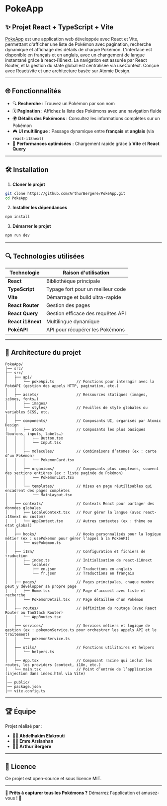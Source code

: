 # PokeApp

## ✨ Projet React + TypeScript + Vite

[PokeApp](https://univ-pokeapp.vercel.app) est une application web développée avec React et Vite, permettant d'afficher une liste de Pokémon avec pagination, recherche dynamique et affichage des détails de chaque Pokémon. L'interface est disponible en français et en anglais, avec un changement de langue instantané grâce à react-i18next. La navigation est assurée par React Router, et la gestion du state global est centralisée via useContext. Conçue avec React/vite et une architecture basée sur Atomic Design.


---

## 🌐 Fonctionnalités
- 🔍 **Recherche** : Trouvez un Pokémon par son nom
- 🗓 **Pagination** : Affichez la liste des Pokémons avec une navigation fluide
- 🌍 **Détails des Pokémons** : Consultez les informations complètes sur un Pokémon
- 🎮 **UI multilingue** : Passage dynamique entre **français** et **anglais** (via `react-i18next`)
- 💪 **Performances optimisées** : Chargement rapide grâce à **Vite** et **React Query**

---

## 🛠 Installation

1. **Cloner le projet**
```bash
git clone https://github.com/ArthurBergere/PokeApp.git
cd PokeApp
```

2. **Installer les dépendances**
```bash
npm install
```

3. **Démarrer le projet**
```bash
npm run dev
```

---

## 🔍 Technologies utilisées

| Technologie    | Raison d'utilisation |
|---------------|----------------------|
| **React**     | Bibliothèque principale |
| **TypeScript** | Typage fort pour un meilleur code |
| **Vite**      | Démarrage et build ultra-rapide |
| **React Router** | Gestion des pages |
| **React Query** | Gestion efficace des requêtes API |
| **React i18next** | Multilingue dynamique |
| **PokéAPI**   | API pour récupérer les Pokémons |

---

## 🔮 Architecture du projet

```
PokeApp/
│── src/
├── src/
│   ├── api/
│   │   └── pokeApi.ts          // Fonctions pour interagir avec la PokéAPI (gestion des appels HTTP, pagination, etc.)
│   │
│   ├── assets/                 // Ressources statiques (images, icônes, fonts…)
│   │   ├── images/
│   │   └── styles/             // Feuilles de style globales ou variables SCSS, etc.
│   │
│   ├── components/             // Composants UI, organisés par Atomic Design
│   │   ├── atoms/              // Composants les plus basiques (boutons, inputs, labels…)
│   │   │   ├── Button.tsx
│   │   │   └── Input.tsx
│   │   │
│   │   ├── molecules/          // Combinaisons d’atomes (ex : carte d’un Pokémon)
│   │   │   └── PokemonCard.tsx
│   │   │
│   │   ├── organisms/          // Composants plus complexes, souvent des sections entières (ex : liste paginée de Pokémon)
│   │   │   └── PokemonList.tsx
│   │   │
│   │   └── templates/          // Mises en page réutilisables qui encadrent des pages complètes
│   │       └── MainLayout.tsx
│   │
│   ├── contexts/               // Contexts React pour partager des données globales
│   │   ├── LocaleContext.tsx   // Pour gérer la langue (avec react-i18next ou custom)
│   │   └── AppContext.tsx      // Autres contextes (ex : thème ou état global)
│   │
│   ├── hooks/                  // Hooks personnalisés pour la logique métier (ex : usePokemon pour gérer l’appel à la PokéAPI)
│   │   └── usePokemon.ts
│   │
│   ├── i18n/                   // Configuration et fichiers de traduction
│   │   ├── index.ts            // Initialisation de react-i18next
│   │   └── locales/            
│   │       ├── en.json         // Traductions en anglais
│   │       └── fr.json         // Traductions en français
│   │
│   ├── pages/                  // Pages principales, chaque membre peut y développer sa propre page
│   │   ├── Home.tsx            // Page d’accueil avec liste et recherche
│   │   └── PokemonDetail.tsx   // Page détaillée d’un Pokémon
│   │
│   ├── routes/                 // Définition du routage (avec React Router ou TanStack Router)
│   │   └── AppRoutes.tsx
│   │
│   ├── services/               // Services métiers et logique de gestion (ex : pokemonService.ts pour orchestrer les appels API et le traitement)
│   │   └── pokemonService.ts
│   │
│   ├── utils/                  // Fonctions utilitaires et helpers
│   │   └── helpers.ts
│   │
│   ├── App.tsx                 // Composant racine qui inclut les routes, les providers (context, i18n, etc.)
│   └── main.tsx                // Point d’entrée de l’application (injection dans index.html via Vite)
│
│── public/
│── package.json
│── vite.config.ts
```

---

## 🏆 Équipe

Projet réalisé par :
- 👨‍💻 **Abdelhakim Elakrouti**
- 👨‍💻 **Emre Arslanhan**
- 👨‍💻 **Arthur Bergere**

---

## 📑 Licence
Ce projet est open-source et sous licence MIT.

---

💪 **Prêts à capturer tous les Pokémons ?** Démarrez l'application et amusez-vous ! 🌟


